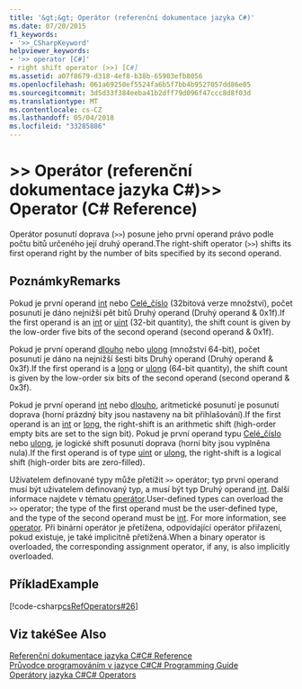 ```yaml
---
title: '&gt;&gt; Operátor (referenční dokumentace jazyka C#)'
ms.date: 07/20/2015
f1_keywords:
- '>>_CSharpKeyword'
helpviewer_keywords:
- '>> operator [C#]'
- right shift operator (>>) [C#]
ms.assetid: a07f8679-d318-4ef8-b38b-65903efb8056
ms.openlocfilehash: 061a69250ef5524fa6b5f7bb4b9527057dd86e05
ms.sourcegitcommit: 3d5d33f384eeba41b2dff79d096f47ccc8d8f03d
ms.translationtype: MT
ms.contentlocale: cs-CZ
ms.lasthandoff: 05/04/2018
ms.locfileid: "33285886"
---
```

# <a name="gtgt-operator-c-reference"></a><span data-ttu-id="ac844-102">&gt;&gt; Operátor (referenční dokumentace jazyka C#)</span><span class="sxs-lookup"><span data-stu-id="ac844-102">&gt;&gt; Operator (C# Reference)</span></span>
<span data-ttu-id="ac844-103">Operátor posunutí doprava (`>>`) posune jeho první operand právo podle počtu bitů určeného její druhý operand.</span><span class="sxs-lookup"><span data-stu-id="ac844-103">The right-shift operator (`>>`) shifts its first operand right by the number of bits specified by its second operand.</span></span>  
  
## <a name="remarks"></a><span data-ttu-id="ac844-104">Poznámky</span><span class="sxs-lookup"><span data-stu-id="ac844-104">Remarks</span></span>  
 <span data-ttu-id="ac844-105">Pokud je první operand [int](../../../csharp/language-reference/keywords/int.md) nebo [Celé_číslo](../../../csharp/language-reference/keywords/uint.md) (32bitová verze množství), počet posunutí je dáno nejnižší pět bitů Druhý operand (Druhý operand & 0x1f).</span><span class="sxs-lookup"><span data-stu-id="ac844-105">If the first operand is an [int](../../../csharp/language-reference/keywords/int.md) or [uint](../../../csharp/language-reference/keywords/uint.md) (32-bit quantity), the shift count is given by the low-order five bits of the second operand (second operand & 0x1f).</span></span>  
  
 <span data-ttu-id="ac844-106">Pokud je první operand [dlouho](../../../csharp/language-reference/keywords/long.md) nebo [ulong](../../../csharp/language-reference/keywords/ulong.md) (množství 64-bit), počet posunutí je dáno na nejnižší šesti bits Druhý operand (Druhý operand & 0x3f).</span><span class="sxs-lookup"><span data-stu-id="ac844-106">If the first operand is a [long](../../../csharp/language-reference/keywords/long.md) or [ulong](../../../csharp/language-reference/keywords/ulong.md) (64-bit quantity), the shift count is given by the low-order six bits of the second operand (second operand & 0x3f).</span></span>  
  
 <span data-ttu-id="ac844-107">Pokud je první operand [int](../../../csharp/language-reference/keywords/int.md) nebo [dlouho](../../../csharp/language-reference/keywords/long.md), aritmetické posunutí je posunutí doprava (horní prázdný bity jsou nastaveny na bit přihlašování).</span><span class="sxs-lookup"><span data-stu-id="ac844-107">If the first operand is an [int](../../../csharp/language-reference/keywords/int.md) or [long](../../../csharp/language-reference/keywords/long.md), the right-shift is an arithmetic shift (high-order empty bits are set to the sign bit).</span></span> <span data-ttu-id="ac844-108">Pokud je první operand typu [Celé_číslo](../../../csharp/language-reference/keywords/uint.md) nebo [ulong](../../../csharp/language-reference/keywords/ulong.md), je logické shift posunutí doprava (horní bity jsou vyplněna nula).</span><span class="sxs-lookup"><span data-stu-id="ac844-108">If the first operand is of type [uint](../../../csharp/language-reference/keywords/uint.md) or [ulong](../../../csharp/language-reference/keywords/ulong.md), the right-shift is a logical shift (high-order bits are zero-filled).</span></span>  
  
 <span data-ttu-id="ac844-109">Uživatelem definované typy může přetížit `>>` operátor; typ první operand musí být uživatelem definovaný typ, a musí být typ Druhý operand [int](../../../csharp/language-reference/keywords/int.md). Další informace najdete v tématu [operátor](../../../csharp/language-reference/keywords/operator.md).</span><span class="sxs-lookup"><span data-stu-id="ac844-109">User-defined types can overload the `>>` operator; the type of the first operand must be the user-defined type, and the type of the second operand must be [int](../../../csharp/language-reference/keywords/int.md). For more information, see [operator](../../../csharp/language-reference/keywords/operator.md).</span></span> <span data-ttu-id="ac844-110">Při binární operátor je přetížena, odpovídající operátor přiřazení, pokud existuje, je také implicitně přetížená.</span><span class="sxs-lookup"><span data-stu-id="ac844-110">When a binary operator is overloaded, the corresponding assignment operator, if any, is also implicitly overloaded.</span></span>  
  
## <a name="example"></a><span data-ttu-id="ac844-111">Příklad</span><span class="sxs-lookup"><span data-stu-id="ac844-111">Example</span></span>  
 [!code-csharp[csRefOperators#26](../../../csharp/language-reference/operators/codesnippet/CSharp/right-shift-operator_1.cs)]  
  
## <a name="see-also"></a><span data-ttu-id="ac844-112">Viz také</span><span class="sxs-lookup"><span data-stu-id="ac844-112">See Also</span></span>  
 [<span data-ttu-id="ac844-113">Referenční dokumentace jazyka C#</span><span class="sxs-lookup"><span data-stu-id="ac844-113">C# Reference</span></span>](../../../csharp/language-reference/index.md)  
 [<span data-ttu-id="ac844-114">Průvodce programováním v jazyce C#</span><span class="sxs-lookup"><span data-stu-id="ac844-114">C# Programming Guide</span></span>](../../../csharp/programming-guide/index.md)  
 [<span data-ttu-id="ac844-115">Operátory jazyka C#</span><span class="sxs-lookup"><span data-stu-id="ac844-115">C# Operators</span></span>](../../../csharp/language-reference/operators/index.md)
